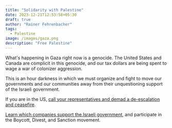 ```yaml
---
title: "Solidarity with Palestine"
date: 2023-12-21T12:53:58+05:30
draft: true
author: "Rainer Fehrenbacher"
tags:
  - Palestine
image: /images/gaza.png
description: "Free Palestine"
---
```

What's happening in Gaza right now is a genocide. The United States and Canada are complicit in this genocide, and our tax dollars are being spent to wage a war of colonizer aggression.

This is an hour darkness in which we must organize and fight to move our governments and our communities away from their unquestioning support of the Israeli government.

If you are in the US, [call your representatives and demad a de-escalation and ceasefire](https://5calls.org/issue/israel-palestine-gaza-war-hamas-ceasefire/).

[Learn which companies support the Israeli government](https://bdscoalition.ca/boycott-list-of-shame/), and participate in the Boycott, Divest, and Sanction movement.